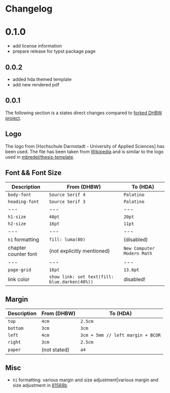 # Changelog

# 0.1.0
- add license information
- prepare release for typst package page

## 0.0.2
- added hda themed template
- add new rendered pdf

## 0.0.1

The following section is a states direct changes compared to [forked DHBW
project](https://github.com/roland-KA/clean-dhbw-typst-template.git).

## Logo
The logo from [Hochschule Darmstadt - University of Applied Sciences] has been
used. The file has been taken from
[Wikipedia](https://de.m.wikipedia.org/wiki/Datei:Hda_logo.svg) and is similar
to the logo used in
[mbredel/thesis-template](https://github.com/mbredel/thesis-template).

## Font && Font Size

|Description|From (DHBW)|To (HDA)|
|---|---|---|
|`body-font`|`Source Serif 4`|`Palatino`|
|`heading-font`|`Source Serif 3`|`Palatino`|
|---|---|---|
|`h1-size`|`40pt`|`20pt`|
|`h2-size`|`16pt`|`11pt`|
|---|---|---|
|`h1` formatting|`fill: luma(80)`|(disabled)|
|chapter counter font|(not explicitly mentioned)|`New Computer Modern Math`|
|---|---|---|
|`page-grid`|`16pt`|`13.6pt`|
|link color|`show link: set text(fill: blue.darken(40%))`|disabled!|


## Margin

|Description|From (DHBW)|To (HDA)|
|---|---|---|
|`top`|`4cm`|`2.5cm`|
|`bottom`|`3cm`|`3cm`|
|`left`|`4cm`|`3cm + 5mm // left margin + BCOR`|
|`right`|`3cm`|`2.5cm`|
|`paper`|(not stated)|`a4`|

## Misc
- `h1` formatting: various margin and size adjustment|various margin and size
  adjustment in [81568b](https://github.com/stefan-ctrl/clean-hda-typst-template/commit/81568b3cbfb99ded764c61644215d265ce204c38)

